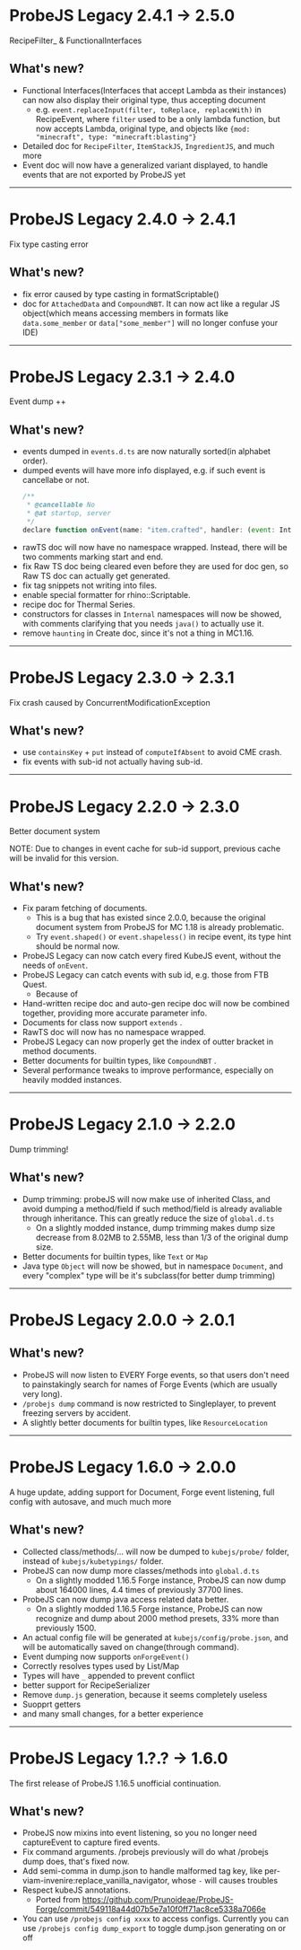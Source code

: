 # ProbeJS Legacy 2.4.1 -> 2.5.0

RecipeFilter_ & FunctionalInterfaces

## What's new?

-   Functional Interfaces(Interfaces that accept Lambda as their instances) can now also display their original type, thus accepting document
    -  e.g. `event.replaceInput(filter, toReplace, replaceWith)` in RecipeEvent, where `filter` used to be a only lambda function, but now accepts Lambda, original type, and objects like `{mod: "minecraft", type: "minecraft:blasting"}`
-   Detailed doc for `RecipeFilter`, `ItemStackJS`, `IngredientJS`, and much more
-   Event doc will now have a generalized variant displayed, to handle events that are not exported by ProbeJS yet

---

# ProbeJS Legacy 2.4.0 -> 2.4.1

Fix type casting error

## What's new?

-   fix error caused by type casting in formatScriptable()
-   doc for `AttachedData` and `CompoundNBT`. It can now act like a regular JS object(which means accessing members in formats like `data.some_member` or `data["some_member"]` will no longer confuse your IDE)

---

# ProbeJS Legacy 2.3.1 -> 2.4.0

Event dump ++

## What's new?

-   events dumped in `events.d.ts` are now naturally sorted(in alphabet order).
-   dumped events will have more info displayed, e.g. if such event is cancellabe or not.
    ```js
    /**
     * @cancellable No
     * @at startup, server
     */
    declare function onEvent(name: "item.crafted", handler: (event: Internal.ItemCraftedEventJS) => void);
    ```
-   rawTS doc will now have no namespace wrapped. Instead, there will be two comments marking start and end.
-   fix Raw TS doc being cleared even before they are used for doc gen, so Raw TS doc can actually get generated.
-   fix tag snippets not writing into files.
-   enable special formatter for rhino::Scriptable.
-   recipe doc for Thermal Series.
-   constructors for classes in `Internal` namespaces will now be showed, with comments clarifying that you needs `java()` to actually use it.
-   remove `haunting` in Create doc, since it's not a thing in MC1.16.

---

# ProbeJS Legacy 2.3.0 -> 2.3.1

Fix crash caused by ConcurrentModificationException

## What's new?

-   use `containsKey` + `put` instead of `computeIfAbsent` to avoid CME crash.
-   fix events with sub-id not actually having sub-id.

---

# ProbeJS Legacy 2.2.0 -> 2.3.0

Better document system

NOTE: Due to changes in event cache for sub-id support, previous cache will be invalid for this version.

## What's new?

-   Fix param fetching of documents.
    -   This is a bug that has existed since 2.0.0, because the original document system from ProbeJS for MC 1.18 is already problematic.
    -   Try `event.shaped()` or `event.shapeless()` in recipe event, its type hint should be normal now.
-   ProbeJS Legacy can now catch every fired KubeJS event, without the needs of `onEvent`.
-   ProbeJS Legacy can catch events with sub id, e.g. those from FTB Quest.
    -   Because of
-   Hand-written recipe doc and auto-gen recipe doc will now be combined together, providing more accurate parameter info.
-   Documents for class now support `extends` .
-   RawTS doc will now has no namespace wrapped.
-   ProbeJS Legacy can now properly get the index of outter bracket in method documents.
-   Better documents for builtin types, like `CompoundNBT` .
-   Several performance tweaks to improve performance, especially on heavily modded instances.

---

# ProbeJS Legacy 2.1.0 -> 2.2.0

Dump trimming!

## What's new?

-   Dump trimming: probeJS will now make use of inherited Class, and avoid dumping a method/field if such method/field is already avaliable through inheritance. This can greatly reduce the size of `global.d.ts`
    -   On a slightly modded instance, dump trimming makes dump size decrease from 8.02MB to 2.55MB, less than 1/3 of the original dump size.
-   Better documents for builtin types, like `Text` or `Map`
-   Java type `Object` will now be showed, but in namespace `Document`, and every "complex" type will be it's subclass(for better dump trimming)

---

# ProbeJS Legacy 2.0.0 -> 2.0.1

## What's new?

-   ProbeJS will now listen to EVERY Forge events, so that users don't need to painstakingly search for names of Forge Events (which are usually very long).
-   `/probejs dump` command is now restricted to Singleplayer, to prevent freezing servers by accident.
-   A slightly better documents for builtin types, like `ResourceLocation`

---

# ProbeJS Legacy 1.6.0 -> 2.0.0

A huge update, adding support for Document, Forge event listening, full config with autosave, and much much more

## What's new?

-   Collected class/methods/... will now be dumped to `kubejs/probe/` folder, instead of `kubejs/kubetypings/` folder.
-   ProbeJS can now dump more classes/methods into `global.d.ts`
    -   On a slightly modded 1.16.5 Forge instance, ProbeJS can now dump about 164000 lines, 4.4 times of previously 37700 lines.
-   ProbeJS can now dump java access related data better.
    -   On a slightly modded 1.16.5 Forge instance, ProbeJS can now recognize and dump about 2000 method presets, 33% more than previously 1500.
-   An actual config file will be generated at `kubejs/config/probe.json`, and will be automatically saved on change(through command).
-   Event dumping now supports `onForgeEvent()`
-   Correctly resolves types used by List/Map
-   Types will have `_` appended to prevent conflict
-   better support for RecipeSerializer
-   Remove `dump.js` generation, because it seems completely useless
-   Suopprt getters
-   and many small changes, for a better experience

---

# ProbeJS Legacy 1.?.? -> 1.6.0

The first release of ProbeJS 1.16.5 unofficial continuation.

## What's new?

-   ProbeJS now mixins into event listening, so you no longer need captureEvent to capture fired events.
-   Fix command arguments. /probejs previously will do what /probejs dump does, that's fixed now.
-   Add semi-comma in dump.json to handle malformed tag key, like per-viam-invenire:replace_vanilla_navigator, whose `-` will causes troubles
-   Respect kubeJS annotations.
    -   Ported from https://github.com/Prunoideae/ProbeJS-Forge/commit/549118a44d07b5e7a10f0ff71ac8ce5338a7066e
-   You can use `/probejs config xxxx` to access configs. Currently you can use `/probejs config dump_export` to toggle dump.json generating on or off
